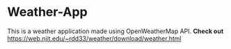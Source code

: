 # Weather-App
This is a weather application made using OpenWeatherMap API.
<b>Check out</b>
https://web.njit.edu/~rdd33/weather/download/weather.html
